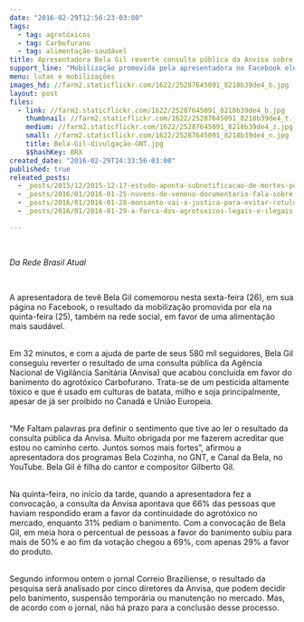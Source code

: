 ```yaml
---
date: "2016-02-29T12:56:23-03:00"
tags:
  - tag: agrotóxicos
  - tag: Carbofurano
  - tag: alimentação-saudável
title: Apresentadora Bela Gil reverte consulta pública da Anvisa sobre agrotóxico
support_line: "Mobilização promovida pela apresentadora no Facebook eleva de 31% para 69% percentual em favor do banimento do agrotóxico Carbofurano; decisão final depende agora de avaliação de diretores da agência."
menu: lutas e mobilizações
images_hd: //farm2.staticflickr.com/1622/25287645091_8218b39de4_b.jpg
layout: post
files:
  - link: //farm2.staticflickr.com/1622/25287645091_8218b39de4_b.jpg
    thumbnail: //farm2.staticflickr.com/1622/25287645091_8218b39de4_t.jpg
    medium: //farm2.staticflickr.com/1622/25287645091_8218b39de4_z.jpg
    small: //farm2.staticflickr.com/1622/25287645091_8218b39de4_n.jpg
    title: Bela-Gil-divulgação-GNT.jpg
    $$hashKey: 0RX
created_date: "2016-02-29T14:33:56-03:00"
published: true
releated_posts:
  - _posts/2015/12/2015-12-17-estudo-aponta-subnotificacao-de-mortes-por-agrotoxicos.md
  - _posts/2016/01/2016-01-25-nuvens-de-veneno-documentario-fala-sobre-problematica-do-uso-de-agrotoxicos.md
  - _posts/2016/01/2016-01-28-monsanto-vai-a-justica-para-evitar-rotulo-de-produto-cancerigeno.md
  - _posts/2016/01/2016-01-29-a-forca-dos-agrotoxicos-legais-e-ilegais-no-brasil.md

---
```

<p>&nbsp;</p>

<p><em>Da Rede Brasil Atual&nbsp;</em></p>

<p>&nbsp;</p>

<p>A apresentadora de tev&ecirc; Bela Gil comemorou nesta sexta-feira (26), em sua p&aacute;gina no Facebook, o resultado da mobiliza&ccedil;&atilde;o promovida por ela na quinta-feira (25), tamb&eacute;m na rede social, em favor de uma alimenta&ccedil;&atilde;o mais saud&aacute;vel.</p>

<p><br />
Em 32 minutos, e com a ajuda de parte de seus 580 mil seguidores, Bela Gil conseguiu reverter o resultado de uma consulta p&uacute;blica da Ag&ecirc;ncia Nacional de Vigil&acirc;ncia Sanit&aacute;ria (Anvisa) que acabou conclu&iacute;da em favor do banimento do agrot&oacute;xico Carbofurano. Trata-se de um pesticida altamente t&oacute;xico e que &eacute; usado em culturas de batata, milho e soja principalmente, apesar de j&aacute; ser proibido no Canad&aacute; e Uni&atilde;o Europeia.</p>

<p><br />
&ldquo;Me Faltam palavras pra definir o sentimento que tive ao ler o resultado da consulta p&uacute;blica da Anvisa. Muito obrigada por me fazerem acreditar que estou no caminho certo. Juntos somos mais fortes&rdquo;, afirmou a apresentadora dos programas Bela Cozinha, no GNT, e Canal da Bela, no YouTube. Bela Gil &eacute; filha do cantor e compositor Gilberto Gil.</p>

<p><br />
Na quinta-feira, no in&iacute;cio da tarde, quando a apresentadora fez a convoca&ccedil;&atilde;o, a consulta da Anvisa apontava que 66% das pessoas que haviam respondido eram a favor da continuidade do agrot&oacute;xico no mercado, enquanto 31% pediam o banimento. Com a convoca&ccedil;&atilde;o de Bela Gil, em meia hora o percentual de pessoas a favor do banimento subiu para mais de 50% e ao fim da vota&ccedil;&atilde;o chegou a 69%, com apenas 29% a favor do produto.</p>

<p><br />
Segundo informou ontem o jornal Correio Braziliense, o resultado da pesquisa ser&aacute; analisado por cinco diretores da Anvisa, que podem decidir pelo banimento, suspens&atilde;o tempor&aacute;ria ou manuten&ccedil;&atilde;o no mercado. Mas, de acordo com o jornal, n&atilde;o h&aacute; prazo para a conclus&atilde;o desse processo.</p>
